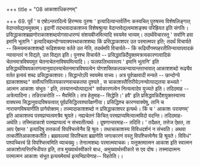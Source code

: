 +++
title = "08 आकाशाधिकरणम्"

+++
69. पूर्वं ' य एषोऽन्तरादित्ये हिरण्मयः पुरुषः ' इत्यादित्यान्तर्वर्तिनः कस्यचित् पुरुषस्य विशेषलिङ्गात् वेदान्तवेद्यत्वमुक्तम्। इदानीं तदभावादाकाशस्य विशेषश्रुत्या वेदान्तवेद्यत्वमाशङ्क्य परिह्रियत इति संगतिः। प्रसिद्धाकाशब्रह्मणोराकाशशब्दयोगसाधारण्यं संशयबीजमित्यादि स्वयमेव भाव्यम्। तदर्थविचारस्तु ' सर्वाणि हवा इमानि भूतानि ' इत्यादिच्छान्दोग्यवाक्यस्थाकाशशब्दः किं प्रसिद्धाकाशपर उत परमात्मपर इति; तदर्थं विचार्यते -- किमयमाकाशशब्दो रूढिशक्त्या वर्तते उत नेति, तदर्थमपि विचार्यते-- किं रूढिर्योगमपहरतीतिन्यायापवादकं न्यायान्तरं न विद्यते, उत विद्यत इति। पुनश्च विचार्यते -- प्रसिद्धवन्निर्देयुक्तमत्रत्यकारणत्वादिकं चेतनमात्रविषयमुत चेतनाचेतनाविषयमित्यादि।। फलफलिभावस्तप ' इमानि भूतानि' इति प्रसिद्धार्थविषयकारणत्वानुवादस्याचेतनमात्रविषयत्वेन योगशक्तिकल्पकन्यायान्तराभावात् आकाशशब्दो रूढ्यैव वर्तत इत्ययं शब्दः प्रसिद्धाकाशपरः। सिद्धान्तेऽपि स्वयमेव वाच्यः। अत्र पूर्वपक्षवादी मन्यते -- छान्दोग्ये ह्याकाशशब्दः" सर्वोत्पत्तिविलयकारणवाचकतया दृश्यते , स चाकाशस्तैत्तिरीयेऽनन्योत्पाद्यतया कथ्यते ' आत्मन आकाशः संभूतः ' इति, तस्यानन्योत्पाद्यत्वं" सर्वकारणत्वेन नित्यत्वादेव युज्यते इति। तदिदमाह -- अत्रेत्यादिना। तन्निराकरोति -- मैवमिति। तत्र हेतुमाह-- सिद्धेति।' हवै' इति प्रसिद्धवन्निर्देशयुक्तस्यास्य वाक्यस्य सिद्धानुवादविषयत्वात् पूर्वप्रसिद्धिरवश्यापेक्षणीया। प्रसिद्धिश्च कारणवाक्येषु, तानि च नारायणविषयाणीति प्रागेवोक्तम्। तस्मादाकाशशब्दो न प्रसिद्धाकाशपर इत्यर्थः। किं च ' आकाशः परायणम्' इति आकाशस्य परमप्राप्यत्वमत्रैव श्रूयते। नह्यचेतनं किंचित् परमप्राप्यमित्यात्मविदो वदन्ति। तदिदमाह- अथेति। तस्मिन्नाकाशे परमप्राप्यत्वं न संभवतीत्यर्थः । दूषणान्तरमाह-- तदिति। ' तदैक्षत, तत्तेज ऐक्षत, ता आप ऐक्षन्त ' इत्यादिषु तत्तकर्ता विपश्चित्त्वेनैव हि श्रुतः। तथाचाकाशस्य विविधदर्शनं न संभवति। अथवा तत्कर्तेतिआकाशकर्तेति। ब्रह्मवल्ल्यां विपश्चिता ब्रह्मणेति जगत्कारणं वस्तु विपश्चित्त्वेनैव हि श्रूयते। विविधं" पश्यच्चित्त्वं हि विपश्चित्त्वमिति व्याचख्युः। तेनात्मशब्दः परमात्मवाचकः। यत्तूक्तमात्मन आकाश इति स्वात्मन आकाशोत्पत्तिरभिधीयत इति, तत्र मुख्यार्थस्वीकारे बाधः, अमुख्यार्थस्वीकारे स एव दोषः। तस्मादात्मनः परमात्मन आकाशः संभूत इत्ययमेवार्थ इत्यभिप्रायेणाह-- विहतेति।।